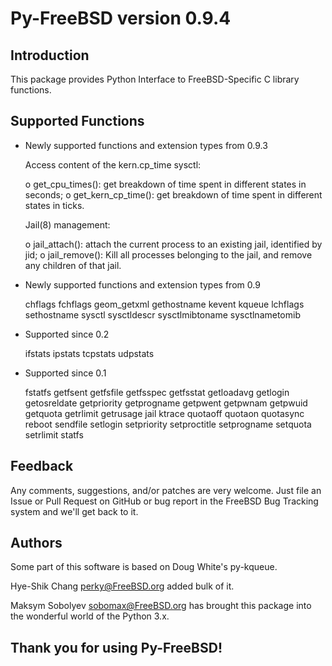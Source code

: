 # Py-FreeBSD version 0.9.4

## Introduction

This package provides Python Interface to FreeBSD-Specific
C library functions.

## Supported Functions

  * Newly supported functions and extension types from 0.9.3

    Access content of the kern.cp_time sysctl:

    o get_cpu_times(): get breakdown of time spent in different states
      in seconds;
    o get_kern_cp_time(): get breakdown of time spent in different
      states in ticks.

    Jail(8) management:

    o jail_attach(): attach the current process to an existing jail, identified
      by jid;
    o jail_remove(): Kill all processes belonging to the jail, and remove any
      children of that jail.

  * Newly supported functions and extension types from 0.9

    chflags fchflags geom_getxml gethostname kevent kqueue lchflags
    sethostname sysctl sysctldescr sysctlmibtoname sysctlnametomib

  * Supported since 0.2

    ifstats ipstats tcpstats udpstats

  * Supported since 0.1

    fstatfs getfsent getfsfile getfsspec getfsstat getloadavg
    getlogin getosreldate getpriority getprogname getpwent getpwnam
    getpwuid getquota getrlimit getrusage jail ktrace quotaoff
    quotaon quotasync reboot sendfile setlogin setpriority setproctitle
    setprogname setquota setrlimit statfs

## Feedback

Any comments, suggestions, and/or patches are very welcome. Just file an Issue
or Pull Request on GitHub or bug report in the FreeBSD Bug Tracking system and
we'll get back to it.

## Authors

Some part of this software is based on Doug White's py-kqueue.

Hye-Shik Chang <perky@FreeBSD.org> added bulk of it.

Maksym Sobolyev <sobomax@FreeBSD.org> has brought this package into the
wonderful world of the Python 3.x.

## Thank you for using Py-FreeBSD!
